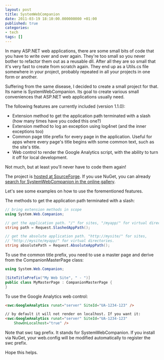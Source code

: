 ```yaml
---
layout: post
title: SystemWebCompanion
date: 2011-03-19 18:10:00.000000000 +01:00
published: true
categories:
- tech
tags: []
---
```


In many ASP.NET web applications, there are some small bits of code that you have to write over and over again. They're too small so you never bother to refactor them out as a reusable dll. After all they are so small that it's very fast to create from scratch again. They end up as a Utils.cs file somewhere in your project, probably repeated in all your projects in one form or another.

Suffering from the same disease, I decided to create a small project for that. Its name is SystemWebCompanion. Its goal to create various small conveniences that ASP.NET web applications usually need.

The following features are currently included (version 1.1.0):
<ul>
<li>Extension method to get the application path terminated with a slash (how many times have you coded this one?)</li>
<li>Extension method to log an exception using log4net (and the inner exceptions too)</li>
<li>Common page title prefix for every page in the application. Useful for apps where every page's title begins with some common text, such as the site's title.</li>
<li>Web control to render the Google Analytics script, with the ability to turn it off for local development.</li>
</ul>

Not much, but at least you'll never have to code them again!

The project is <a href="http://sourceforge.net/projects/syswebcompanion/" target="_blank">hosted at SourceForge</a>. If you use NuGet, you can already <a href="http://nuget.org/List/Packages/SystemWebCompanion" target="_blank">search for SystemWebCompanion in the online gallery</a>.

Let's see some examples on how to use the forementioned features.

The methods to get the application path terminated with a slash:

```cs
// bring extension methods in scope
using System.Web.Companion;

// get the application path. "/" for sites, "/myapp/" for virtual directories.
string path = Request.SlashedAppPath();

// get the absolute application path. "http://mysite/" for sites,
// "http://mysite/myapp/" for virtual directories.
string absolutePath = Request.AbsoluteAppPath();
```

To use the common title prefix, you need to use a master page and derive from the CompanionMasterPage class:

```cs
using System.Web.Companion;

[SiteTitlePrefix("My Web Site", " - ")]
public class MyMasterPage : CompanionMasterPage {
}
```

To use the Google Analytics web control:

```html
<swc:GoogleAnalytics runat="server" SiteId="UA-1234-123" />

// by default it will not render on localhost. If you want it:
<swc:GoogleAnalytics runat="server" SiteId="UA-1234-123"
    ShowOnLocalhost="true" />
```

Note that swc tag prefix. It stands for SystemWebCompanion. If you install via NuGet, your web.config will be modified automatically to register the swc prefix.

Hope this helps.

